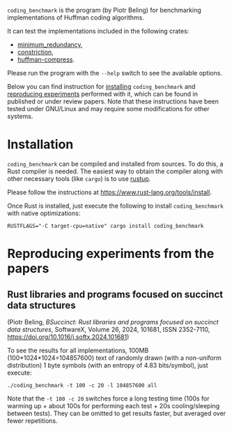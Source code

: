 `coding_benchmark` is the program (by Piotr Beling) for benchmarking implementations of Huffman coding algorithms.

It can test the implementations included in the following crates:
- [minimum_redundancy](https://crates.io/crates/minimum_redudancy),
- [constriction](https://crates.io/crates/constriction),
- [huffman-compress](https://crates.io/crates/huffman-compress).

Please run the program with the `--help` switch to see the available options.

Below you can find instruction for [installing](#installation) `coding_benchmark` and
[reproducing experiments](#reproducing-experiments-from-the-papers) performed with it,
which can be found in published or under review papers.
Note that these instructions have been tested under GNU/Linux and may require some modifications for other systems.


# Installation
`coding_benchmark` can be compiled and installed from sources. To do this, a Rust compiler is needed.
The easiest way to obtain the compiler along with other necessary tools (like `cargo`) is
to use [rustup](https://www.rust-lang.org/tools/install).

Please follow the instructions at <https://www.rust-lang.org/tools/install>.

Once Rust is installed, just execute the following to install `coding_benchmark` with native optimizations:

```RUSTFLAGS="-C target-cpu=native" cargo install coding_benchmark```


# Reproducing experiments from the papers

## Rust libraries and programs focused on succinct data structures
(Piotr Beling, *BSuccinct: Rust libraries and programs focused on succinct data structures*, SoftwareX, Volume 26, 2024, 101681, ISSN 2352-7110,
<https://doi.org/10.1016/j.softx.2024.101681>)

To see the results for all implementations, 100MB (100\*1024\*1024=104857600)
text of randomly drawn (with a non-uniform distribution) 1 byte symbols
(with an entropy of 4.83 bits/symbol), just execute:

```shell
./coding_benchmark -t 100 -c 20 -l 104857600 all
```

Note that the `-t 100 -c 20` switches force a long testing time
(100s for warming up + about 100s for performing each test + 20s cooling/sleeping between tests).
They can be omitted to get results faster, but averaged over fewer repetitions.